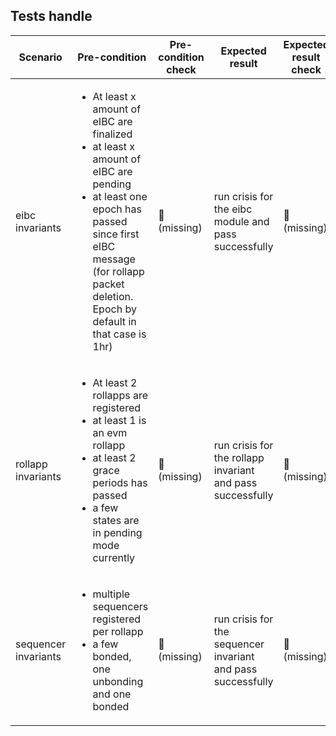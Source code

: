 ## Tests handle

| Scenario | Pre-condition | Pre-condition check | Expected result | Expected result check | Covered By |
|----------|---------------|---------------------|-----------------|-----------------------|------------|
| eibc invariants | <ul> <li> At least x amount of eIBC are finalized </li> <li> at least x amount of eIBC are pending </li> <li> at least one epoch has passed since first eIBC message (for rollapp packet deletion. Epoch by default in that case is 1hr) </li></ul> | 🛑 <br> (missing)  |  run crisis for the eibc module and pass successfully | 🛑 <br> (missing) | TODO |
| rollapp invariants | <ul> <li> At least 2 rollapps are registered  </li> <li> at least 1 is an evm rollapp </li> <li> at least 2 grace periods has passed </li> <li>a few states are in pending mode currently </li></ul> | 🛑 <br> (missing)  |  run crisis for the rollapp invariant  and pass successfully | 🛑 <br> (missing) | TODO |
| sequencer invariants | <ul> <li> multiple sequencers registered per rollapp </li> <li> a few bonded, one unbonding and one bonded  </li></ul> | 🛑 <br> (missing)  |  run crisis for the sequencer invariant  and pass successfully | 🛑 <br> (missing) | TODO |
